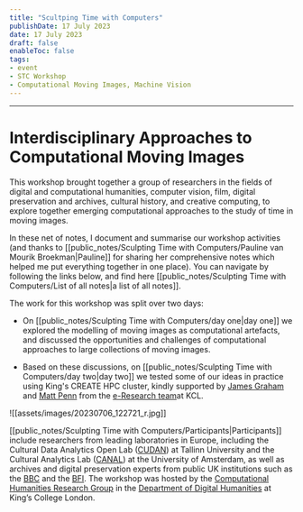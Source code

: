 ```yaml
---
title: "Scultping Time with Computers"
publishDate: 17 July 2023
date: 17 July 2023
draft: false
enableToc: false
tags:
- event
- STC Workshop
- Computational Moving Images, Machine Vision
---
```

---

# Interdisciplinary Approaches to Computational Moving Images

This workshop brought together a group of researchers in the fields of digital and computational humanities, computer vision, film, digital preservation and archives, cultural history, and creative computing, to explore together emerging computational approaches to the study of time in moving images.

In these net of notes, I document and summarise our workshop activities (and thanks to [[public_notes/Sculpting Time with Computers/Pauline van Mourik Broekman|Pauline]] for sharing her comprehensive notes which helped me put everything together in one place). You can navigate by following the links below, and find here [[public_notes/Sculpting Time with Computers/List of all notes|a list of all notes]]. 

The work for this workshop was split over two days:

-  On [[public_notes/Sculpting Time with Computers/day one|day one]] we explored the modelling of moving images as computational artefacts, and discussed the opportunities and challenges of computational approaches to large collections of moving images. 

- Based on these discussions, on [[public_notes/Sculpting Time with Computers/day two|day two]] we tested some of our ideas in practice using King's CREATE HPC cluster, kindly supported by [James Graham](https://www.kcl.ac.uk/people/james-graham) and [Matt Penn](https://www.kcl.ac.uk/people/matt-penn) from the [e-Research team](https://www.kcl.ac.uk/research/facilities/e-research)at KCL.


![[assets/images/20230706_122721_r.jpg]]

[[public_notes/Sculpting Time with Computers/Participants|Participants]] include researchers from leading laboratories in Europe, including the Cultural Data Analytics Open Lab ([CUDAN](https://cudan.tlu.ee/)) at Tallinn University and the Cultural Analytics Lab ([CANAL](http://canal-lab.uva.nl/)) at the University of Amsterdam, as well as archives and digital preservation experts from public UK institutions such as the [BBC](https://www.bbc.co.uk/archive/) and the [BFI](https://www2.bfi.org.uk/explore-film-tv/bfi-national-archive/about-bfi-national-archive/archive-teams/data-team). The workshop was hosted by the [Computational Humanities Research Group](https://www.kcl.ac.uk/research/computational-humanities-research-group) in the [Department of Digital Humanities](https://www.kcl.ac.uk/ddh) at King’s College London.

